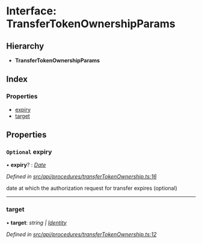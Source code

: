 # Interface: TransferTokenOwnershipParams

## Hierarchy

* **TransferTokenOwnershipParams**

## Index

### Properties

* [expiry](transfertokenownershipparams.md#optional-expiry)
* [target](transfertokenownershipparams.md#target)

## Properties

### `Optional` expiry

• **expiry**? : *[Date](../enums/transactionargumenttype.md#date)*

*Defined in [src/api/procedures/transferTokenOwnership.ts:16](https://github.com/PolymathNetwork/polymesh-sdk/blob/959efb76/src/api/procedures/transferTokenOwnership.ts#L16)*

date at which the authorization request for transfer expires (optional)

___

###  target

• **target**: *string | [Identity](../classes/identity.md)*

*Defined in [src/api/procedures/transferTokenOwnership.ts:12](https://github.com/PolymathNetwork/polymesh-sdk/blob/959efb76/src/api/procedures/transferTokenOwnership.ts#L12)*
